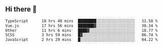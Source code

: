 ## Hi there 👋

<!--START_SECTION:waka-->

```txt
TypeScript      18 hrs 40 mins  ████████░░░░░░░░░░░░░░░░░   31.58 %
Vue.js          17 hrs 56 mins  ███████▓░░░░░░░░░░░░░░░░░   30.34 %
Other           11 hrs 6 mins   ████▓░░░░░░░░░░░░░░░░░░░░   18.77 %
SCSS            3 hrs 59 mins   █▓░░░░░░░░░░░░░░░░░░░░░░░   06.74 %
JavaScript      2 hrs 29 mins   █░░░░░░░░░░░░░░░░░░░░░░░░   04.22 %
```

<!--END_SECTION:waka-->
